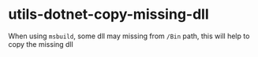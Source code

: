 # utils-dotnet-copy-missing-dll
When using `msbuild`, some dll may missing from `/Bin` path, this will help to copy the missing dll
